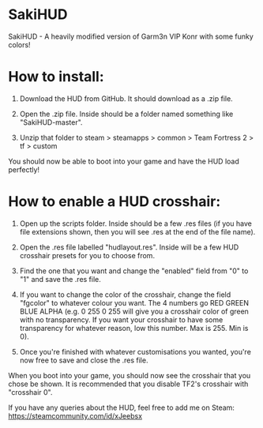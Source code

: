 # SakiHUD
SakiHUD - A heavily modified version of Garm3n VIP Konr with some funky colors!

# How to install:
1. Download the HUD from GitHub. It should download as a .zip file.  

2. Open the .zip file. Inside should be a folder named something like "SakiHUD-master".  

3. Unzip that folder to steam > steamapps > common > Team Fortress 2 > tf > custom

You should now be able to boot into your game and have the HUD load perfectly!

# How to enable a HUD crosshair:
1. Open up the scripts folder. Inside should be a few .res files (if you have file extensions shown, then you will see .res at the end of the file name).

2. Open the .res file labelled "hudlayout.res". Inside will be a few HUD crosshair presets for you to choose from.

3. Find the one that you want and change the "enabled" field from "0" to "1" and save the .res file.

4. If you want to change the color of the crosshair, change the field "fgcolor" to whatever colour you want. The 4 numbers go RED GREEN BLUE ALPHA (e.g. 0 255 0 255 will give you a crosshair color of green with no transparency. If you want your crosshair to have some transparency for whatever reason, low this number. Max is 255. Min is 0).

5. Once you're finished with whatever customisations you wanted, you're now free to save and close the .res file.

When you boot into your game, you should now see the crosshair that you chose be shown. It is recommended that you disable TF2's crosshair with "crosshair 0".

If you have any queries about the HUD, feel free to add me on Steam:
https://steamcommunity.com/id/xJeebsx
